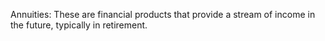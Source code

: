 Annuities: These are financial products that provide a stream of income in the future, typically in retirement.